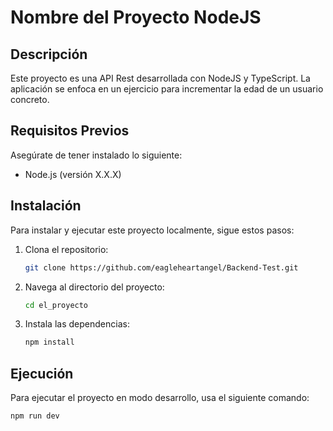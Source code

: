 # Nombre del Proyecto NodeJS

## Descripción

Este proyecto es una API Rest desarrollada con NodeJS y TypeScript. La aplicación se enfoca en un ejercicio para incrementar la edad de un usuario concreto.

## Requisitos Previos

Asegúrate de tener instalado lo siguiente:

- Node.js (versión X.X.X)

## Instalación

Para instalar y ejecutar este proyecto localmente, sigue estos pasos:

1. Clona el repositorio:
   ```bash
   git clone https://github.com/eagleheartangel/Backend-Test.git
   ```
2. Navega al directorio del proyecto:
   ```bash
   cd el_proyecto
   ```
3. Instala las dependencias:
   ```bash
   npm install
   ```

## Ejecución

Para ejecutar el proyecto en modo desarrollo, usa el siguiente comando:

```bash
npm run dev
```
